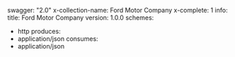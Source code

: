 swagger: "2.0"
x-collection-name: Ford Motor Company
x-complete: 1
info:
  title: Ford Motor Company
  version: 1.0.0
schemes:
- http
produces:
- application/json
consumes:
- application/json
